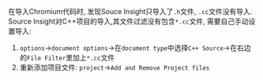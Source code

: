 在导入Chromium代码时, 发现Souce Insight只导入了`.h`文件, `.cc`文件没有导入.
Source Insight对C++项目的导入,其文件过滤没有包含`*.cc`文件, 需要自己手动设置导入:

1. `options`->`document options`->在`document type`中选择`C++ Source`->在右边的`File Filter`里加上`*.cc`文件
2. 重新添加项目文件:
     `project`->`Add and Remove Project files`